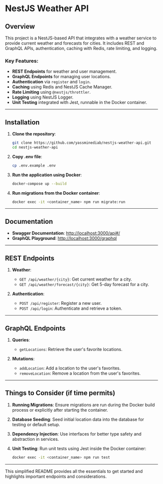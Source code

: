 
# NestJS Weather API

## Overview
This project is a NestJS-based API that integrates with a weather service to provide current weather and forecasts for cities. It includes REST and GraphQL APIs, authentication, caching with Redis, rate limiting, and logging.

### Key Features:
- **REST Endpoints** for weather and user management.
- **GraphQL Endpoints** for managing user locations.
- **Authentication** via `register` and `login`.
- **Caching** using Redis and NestJS Cache Manager.
- **Rate Limiting** using `@nestjs/throttler`.
- **Logging** using NestJS Logger.
- **Unit Testing** integrated with Jest, runnable in the Docker container.

---

## Installation

1. **Clone the repository**:
   ```bash
   git clone https://github.com/yassminediab/nestjs-weather-api.git
   cd nestjs-weather-api
   ```

1. **Copy .env file**:
   ```bash
   cp .env.example .env
   ```

2. **Run the application using Docker**:
   ```bash
   docker-compose up --build
   ```

3. **Run migrations from the Docker container**:
   ```bash
   docker exec -it <container_name> npm run migrate:run
   ```

---

## Documentation

- **Swagger Documentation**: [http://localhost:3000/api#/](http://localhost:3000/api#/)
- **GraphQL Playground**: [http://localhost:3000/graphql](http://localhost:3000/graphql)

---

## REST Endpoints

1. **Weather**:
    - `GET /api/weather/{city}`: Get current weather for a city.
    - `GET /api/weather/forecast/{city}`: Get 5-day forecast for a city.

2. **Authentication**:
    - `POST /api/register`: Register a new user.
    - `POST /api/login`: Authenticate and retrieve a token.

---

## GraphQL Endpoints

1. **Queries**:
    - `getLocations`: Retrieve the user's favorite locations.

2. **Mutations**:
    - `addLocation`: Add a location to the user's favorites.
    - `removeLocation`: Remove a location from the user's favorites.

---

## Things to Consider (if time permits)

1. **Running Migrations**:
   Ensure migrations are run during the Docker build process or explicitly after starting the container.

2. **Database Seeding**:
   Seed initial location data into the database for testing or default setup.

3. **Dependency Injection**:
   Use interfaces for better type safety and abstraction in services.

4. **Unit Testing**:
   Run unit tests using Jest inside the Docker container:
   ```bash
   docker exec -it <container_name> npm run test
   ```

---

This simplified README provides all the essentials to get started and highlights important endpoints and considerations.
